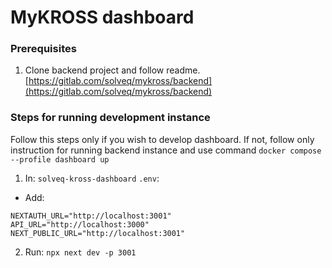 # MyKROSS dashboard

### Prerequisites

1. Clone backend project and follow readme.
   [https://gitlab.com/solveq/mykross/backend](https://gitlab.com/solveq/mykross/backend)

### Steps for running development instance

Follow this steps only if you wish to develop dashboard.
If not, follow only instruction for running backend instance and use command
`docker compose --profile dashboard up`

1. In: `solveq-kross-dashboard` `.env`:

-   Add:

```
NEXTAUTH_URL="http://localhost:3001"
API_URL="http://localhost:3000"
NEXT_PUBLIC_URL="http://localhost:3001"
```

2. Run: `npx next dev -p 3001`
